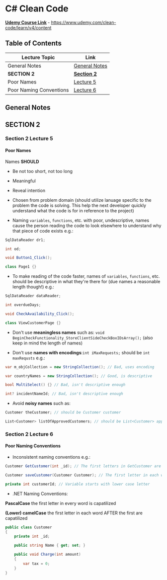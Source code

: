 # C# Clean Code

[**Udemy Course Link**](https://www.udemy.com/clean-code/learn/v4/content) - https://www.udemy.com/clean-code/learn/v4/content

## Table of Contents

Lecture Topic | Link
--- | ---
General Notes | [General Notes](#general-notes)
**SECTION 2** | [**Section 2**](#section-2)
Poor Names | [Lecture 5](#section-2-lecture-5)
Poor Naming Conventions | [Lecture 6](#section-2-lecture-6)

## General Notes

<!-- ################################################################################################################ -->
<!--                                                     SECTION 2                                                    -->
<!-- ################################################################################################################ -->

## SECTION 2

### Section 2 Lecture 5

#### Poor Names

Names **SHOULD**

- Be not too short, not too long
- Meaningful
- Reveal intention
- Chosen from problem domain (should utilize lanuage specific to the problem the code is solving. This help the next developer quickly understand what the code is for in reference to the project)

- Naming `variables`, `functions`, etc. with poor, undescriptive, names cause the person reading the code to look elsewhere to understand why that piece of code exists e.g.:

```csharp
SqlDataReader dr1;

int od;

void Button1_Click();

class Page1 {}
```

- To make reading of the code faster, names of  `variables`, `functions`, etc. should be descriptive in what they're there for (due names a reasonable length though!) e.g.:

```csharp
SqlDataReader dataReader;

int overdueDays;

void CheckAvailability_Click();

class ViewCustomerPage {}
```

- Don't use **meaningless names** such as: `void BeginCheckFunctionality_StoreClientSideCheckBoxIDsArray();` (also keep in mind the length of names)

- Don't use **names with encodings**:`int iMaxRequests;` should be `int maxRequsts` e.g.:

```csharp
var m_objCollection = new StringCollection(); // Bad, uses encoding

var countryNames = new StringCollection(); // Good, is descriptive

bool MultiSelect() {} // Bad, isn't descriptive enough

int? incidentNameId; // Bad, isn't descriptive enough
```

- Avoid **noisy names** such as:

```csharp
Customer theCustomer; // should be Customer customer

List<Customer> listOfApprovedCustomers; // should be List<Customer> approvedCustomers
```

### Section 2 Lecture 6

#### Poor Naming Conventions

- Inconsistent naming conventions e.g.:

```csharp
Customer GetCustomer(int _id); // The first letters in GetCustomer are capatilized - (Upper) CamelCase or PascalCase. The parameter gets a prefix of _

Customer saveCustomer(Customer Customer); // The first letter in each word AFTER the first are capatilized - (Lower) camelCase, The parameter gets the first letter capatilized

private int customerId; // Variable starts with lower case letter
```

- .NET Naming Conventions:

**PascalCase** the first letter in every word is capatilized

**(Lower) camelCase** the first letter in each word AFTER the first are capatilized

```csharp
public class Customer
{
    private int _id;

    public string Name { get; set; }

    public void Charge(int amount)
    {
        var tax = 0;
    }
}
```